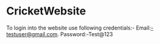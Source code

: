 # CricketWebsite

To login into the website use following credentials:-
Email:-testuser@gmail.com.
Password:-Test@123
